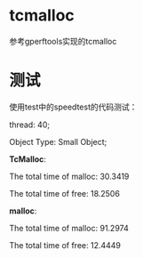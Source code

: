 # tcmalloc
参考gperftools实现的tcmalloc
# 测试
使用test中的speedtest的代码测试：

thread: 40; 

Object Type: Small Object;

**TcMalloc**: 

The total time of malloc: 30.3419

The total time of free: 18.2506

**malloc**: 

The total time of malloc: 91.2974

The total time of free: 12.4449

